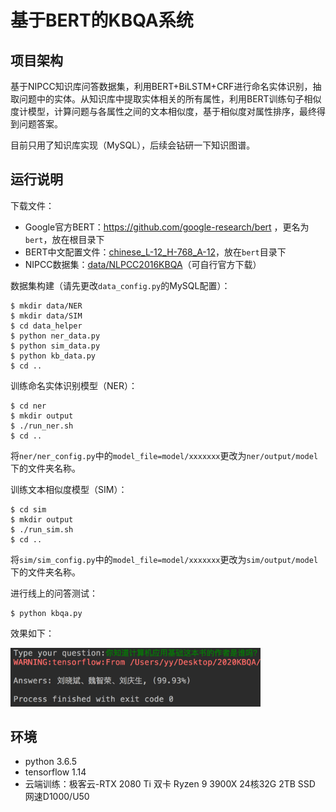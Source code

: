 # 基于BERT的KBQA系统

## 项目架构

基于NIPCC知识库问答数据集，利用BERT+BiLSTM+CRF进行命名实体识别，抽取问题中的实体。从知识库中提取实体相关的所有属性，利用BERT训练句子相似度计模型，计算问题与各属性之间的文本相似度，基于相似度对属性排序，最终得到问题答案。

目前只用了知识库实现（MySQL），后续会钻研一下知识图谱。

## 运行说明

下载文件：

- Google官方BERT：https://github.com/google-research/bert ，更名为```bert```，放在根目录下
- BERT中文配置文件：[chinese_L-12_H-768_A-12](https://storage.googleapis.com/bert_models/2018_11_03/chinese_L-12_H-768_A-12.zip)，放在```bert```目录下
- NIPCC数据集：[data/NLPCC2016KBQA](data/NLPCC2016KBQA)（可自行官方下载）

数据集构建（请先更改```data_config.py```的MySQL配置）：

```shell
$ mkdir data/NER
$ mkdir data/SIM
$ cd data_helper
$ python ner_data.py
$ python sim_data.py
$ python kb_data.py
$ cd ..
```

训练命名实体识别模型（NER）：

```shell
$ cd ner
$ mkdir output
$ ./run_ner.sh
$ cd ..
```

将```ner/ner_config.py```中的```model_file=model/xxxxxxx```更改为```ner/output/model```下的文件夹名称。

训练文本相似度模型（SIM）：

```shell
$ cd sim
$ mkdir output
$ ./run_sim.sh
$ cd ..
```

将```sim/sim_config.py```中的```model_file=model/xxxxxxx```更改为```sim/output/model```下的文件夹名称。

进行线上的问答测试：

```shell
$ python kbqa.py
```

效果如下：

<img src='img/result1.png' width=400>

## 环境

- python 3.6.5
- tensorflow 1.14
- 云端训练：极客云-RTX 2080 Ti 双卡 Ryzen 9 3900X 24核32G 2TB SSD 网速D1000/U50